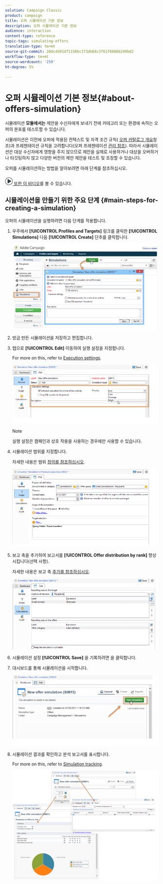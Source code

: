```yaml
---
solution: Campaign Classic
product: campaign
title: 오퍼 시뮬레이션 기본 정보
description: 오퍼 시뮬레이션 기본 정보
audience: interaction
content-type: reference
topic-tags: simulating-offers
translation-type: tm+mt
source-git-commit: 20dcdd91d71158bc373db68c3f61f6808b240bd2
workflow-type: tm+mt
source-wordcount: '259'
ht-degree: 5%

---
```



# 오퍼 시뮬레이션 기본 정보{#about-offers-simulation}

시뮬레이션 **모듈에서는** 제안을 수신자에게 보내기 전에 카테고리 또는 환경에 속하는 오퍼의 분포를 테스트할 수 있습니다.

시뮬레이션은 이전에 오퍼에 적용된 컨텍스트 및 자격 조건 규칙( [오퍼 카탈로그 개요](../../interaction/using/offer-catalog-overview.md)참조)과 프레젠테이션 규칙을 고려합니다(오퍼 프레젠테이션 [관리 참조](../../interaction/using/managing-offer-presentation.md)). 따라서 시뮬레이션은 대상 수신자에게 영향을 주지 않으므로 제안을 실제로 사용하거나 대상을 오버하거나 타깃팅하지 않고 다양한 버전의 제안 제안을 테스트 및 조정할 수 있습니다.

오퍼를 시뮬레이션하는 방법을 알아보려면 아래 단계를 참조하십시오.

![](assets/do-not-localize/how-to-video.png)[ 또한 이 비디오](https://helpx.adobe.com/campaign/classic/how-to/simulate-offer-in-acv6.html?playlist=/ccx/v1/collection/product/campaign/classic/segment/digital-marketers/explevel/intermediate/applaunch/introduction/collection.ccx.js&amp;ref=helpx.adobe.com)를 볼 수 있습니다.

## 시뮬레이션을 만들기 위한 주요 단계 {#main-steps-for-creating-a-simulation}

오퍼의 시뮬레이션을 실행하려면 다음 단계를 적용합니다.

1. 우주에서 **[!UICONTROL Profiles and Targets]** 링크를 클릭한 **[!UICONTROL Simulations]** 다음 **[!UICONTROL Create]** 단추를 클릭합니다.

   ![](assets/offer_simulation_001.png)

1. 방금 만든 시뮬레이션을 저장하고 편집합니다.
1. 탭으로 **[!UICONTROL Edit]** 이동하여 실행 설정을 지정합니다.

   For more on this, refer to [Execution settings](../../interaction/using/execution-settings.md).

   ![](assets/offer_simulation_003.png)

   >[!NOTE]
   >
   >실행 설정은 캠페인과 상호 작용을 사용하는 경우에만 사용할 수 있습니다.

1. 시뮬레이션 범위를 지정합니다.

   자세한 내용은 범위 [정의를 참조하십시오](../../interaction/using/simulation-scope.md#definition-of-the-scope).

   ![](assets/offer_simulation_004.png)

1. 보고 축을 추가하여 보고서를 **[!UICONTROL Offer distribution by rank]** 향상시킵니다(선택 사항).

   자세한 내용은 보고 축 [추가를 참조하십시오](../../interaction/using/simulation-scope.md#adding-reporting-axes).

   ![](assets/offer_simulation_005.png)

1. 시뮬레이션 설정 **[!UICONTROL Save]** 을 기록하려면 을 클릭합니다.
1. 대시보드를 통해 시뮬레이션을 시작합니다.

   ![](assets/offer_simulation_006.png)

1. 시뮬레이션 결과를 확인하고 분석 보고서를 표시합니다.

   For more on this, refer to [Simulation tracking](../../interaction/using/simulation-tracking.md).

   ![](assets/offer_simulation_007.png)
